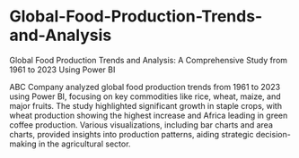 # Global-Food-Production-Trends-and-Analysis
Global Food Production Trends and Analysis: A Comprehensive Study from 1961 to 2023 Using Power BI

ABC Company analyzed global food production trends from 1961 to 2023 using Power BI, focusing on key commodities like rice, wheat, maize, and major fruits. The study highlighted significant growth in staple crops, with wheat production showing the highest increase and Africa leading in green coffee production. Various visualizations, including bar charts and area charts, provided insights into production patterns, aiding strategic decision-making in the agricultural sector.
